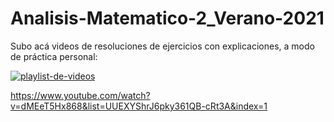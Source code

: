 # Analisis-Matematico-2_Verano-2021

Subo acá videos de resoluciones de ejercicios con explicaciones, a modo de práctica personal:

[![playlist-de-videos](https://i.imgur.com/pnzW97t.png)](http://www.youtube.com/watch?v=dMEeT5Hx868 "Ejercicios")

https://www.youtube.com/watch?v=dMEeT5Hx868&list=UUEXYShrJ6pky361QB-cRt3A&index=1
